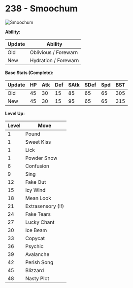 # 238 - Smoochum
![][238]

**Ability:**

Update | Ability
---    | ---
Old    | Oblivious / Forewarn
New    | Hydration / Forewarn

**Base Stats (Complete):**

Update | HP | Atk | Def | SAtk | SDef | Spd | BST
---    | ---| --- | --- | ---  | ---  | --- | ---
Old    | 45 |  30 |  15 |  85  |  65  |  65  |  305
New    | 45 |  30 |  15 |  95  |  65  |  65  |  315

**Level Up:**

Level | Move
---   | ---
  1   | Pound
  1   | Sweet Kiss
  1   | Lick
  1   | Powder Snow
  6   | Confusion
  9   | Sing
 12   | Fake Out
 15   | Icy Wind
 18   | Mean Look
 21   | Extrasensory (!!)
 24   | Fake Tears
 27   | Lucky Chant
 30   | Ice Beam
 33   | Copycat
 36   | Psychic
 39   | Avalanche
 42   | Perish Song
 45   | Blizzard
 48   | Nasty Plot



[238]: https://raw.githubusercontent.com/PokeAPI/sprites/master/sprites/pokemon/238.png "Smoochum"
